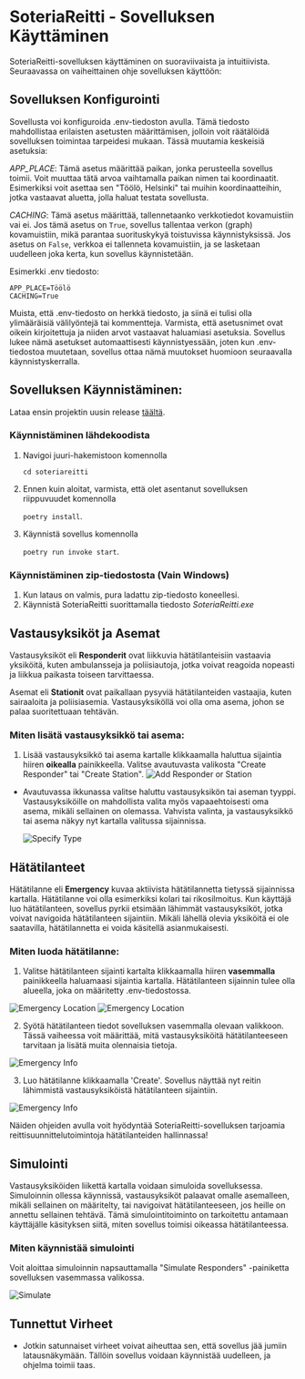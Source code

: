 # SoteriaReitti - Sovelluksen Käyttäminen

SoteriaReitti-sovelluksen käyttäminen on suoraviivaista ja intuitiivista. Seuraavassa on vaiheittainen ohje sovelluksen käyttöön:

## Sovelluksen Konfigurointi

Sovellusta voi konfiguroida .env-tiedoston avulla. Tämä tiedosto mahdollistaa erilaisten asetusten määrittämisen, jolloin voit räätälöidä sovelluksen toimintaa tarpeidesi mukaan. Tässä muutamia keskeisiä asetuksia:

_APP_PLACE_: Tämä asetus määrittää paikan, jonka perusteella sovellus toimii. Voit muuttaa tätä arvoa vaihtamalla paikan nimen tai koordinaatit. Esimerkiksi voit asettaa sen "Töölö, Helsinki" tai muihin koordinaatteihin, jotka vastaavat aluetta, jolla haluat testata sovellusta.

_CACHING_: Tämä asetus määrittää, tallennetaanko verkkotiedot kovamuistiin vai ei. Jos tämä asetus on `True`, sovellus tallentaa verkon (graph) kovamuistiin, mikä parantaa suorituskykyä toistuvissa käynnistyksissä. Jos asetus on `False`, verkkoa ei tallenneta kovamuistiin, ja se lasketaan uudelleen joka kerta, kun sovellus käynnistetään.

Esimerkki .env tiedosto:

```
APP_PLACE=Töölö
CACHING=True
```

Muista, että .env-tiedosto on herkkä tiedosto, ja siinä ei tulisi olla ylimääräisiä välilyöntejä tai kommentteja. Varmista, että asetusnimet ovat oikein kirjoitettuja ja niiden arvot vastaavat haluamiasi asetuksia. Sovellus lukee nämä asetukset automaattisesti käynnistyessään, joten kun .env-tiedostoa muutetaan, sovellus ottaa nämä muutokset huomioon seuraavalla käynnistyskerralla.

## Sovelluksen Käynnistäminen:

Lataa ensin projektin uusin release [täältä](https://github.com/3nd3r1/soteriareitti/releases).

### Käynnistäminen lähdekoodista

1. Navigoi juuri-hakemistoon komennolla

    `cd soteriareitti`

2. Ennen kuin aloitat, varmista, että olet asentanut sovelluksen riippuvuudet komennolla

    `poetry install`.

3. Käynnistä sovellus komennolla

    `poetry run invoke start`.

### Käynnistäminen zip-tiedostosta (Vain Windows)

1. Kun lataus on valmis, pura ladattu zip-tiedosto koneellesi.
2. Käynnistä SoteriaReitti suorittamalla tiedosto _SoteriaReitti.exe_

## Vastausyksiköt ja Asemat

Vastausyksiköt eli **Responderit** ovat liikkuvia hätätilanteisiin vastaavia yksiköitä, kuten ambulansseja ja poliisiautoja, jotka voivat reagoida nopeasti ja liikkua paikasta toiseen tarvittaessa.

Asemat eli **Stationit** ovat paikallaan pysyviä hätätilanteiden vastaajia, kuten sairaaloita ja poliisiasemia. Vastausyksiköllä voi olla oma asema, johon se palaa suoritettuaan tehtävän.

### Miten lisätä vastausyksikkö tai asema:

1.  Lisää vastausyksikkö tai asema kartalle klikkaamalla haluttua sijaintia hiiren **oikealla** painikkeella. Valitse avautuvasta valikosta "Create Responder" tai "Create Station".
    ![Add Responder or Station](/docs/images/add_responder_1.png)

-   Avautuvassa ikkunassa valitse haluttu vastausyksikön tai aseman tyyppi. Vastausyksiköille on mahdollista valita myös vapaaehtoisesti oma asema, mikäli sellainen on olemassa. Vahvista valinta, ja vastausyksikkö tai asema näkyy nyt kartalla valitussa sijainnissa.

    ![Specify Type](/docs/images/add_responder_2.png)

## Hätätilanteet

Hätätilanne eli **Emergency** kuvaa aktiivista hätätilannetta tietyssä sijainnissa kartalla. Hätätilanne voi olla esimerkiksi kolari tai rikosilmoitus. Kun käyttäjä luo hätätilanteen, sovellus pyrkii etsimään lähimmät vastausyksiköt, jotka voivat navigoida hätätilanteen sijaintiin. Mikäli lähellä olevia yksiköitä ei ole saatavilla, hätätilannetta ei voida käsitellä asianmukaisesti.

### Miten luoda hätätilanne:

1. Valitse hätätilanteen sijainti kartalta klikkaamalla hiiren **vasemmalla** painikkeella haluamaasi sijaintia kartalla. Hätätilanteen sijainnin tulee olla alueella, joka on määritetty .env-tiedostossa.

![Emergency Location](/docs/images/emergency_1.png)
![Emergency Location](/docs/images/emergency_2.png)

2. Syötä hätätilanteen tiedot sovelluksen vasemmalla olevaan valikkoon. Tässä vaiheessa voit määrittää, mitä vastausyksiköitä hätätilanteeseen tarvitaan ja lisätä muita olennaisia tietoja.

![Emergency Info](/docs/images/emergency_3.png)

3. Luo hätätilanne klikkaamalla 'Create'. Sovellus näyttää nyt reitin lähimmistä vastausyksiköistä hätätilanteen sijaintiin.

![Emergency Info](/docs/images/emergency_4.png)

Näiden ohjeiden avulla voit hyödyntää SoteriaReitti-sovelluksen tarjoamia reittisuunnittelutoimintoja hätätilanteiden hallinnassa!

## Simulointi

Vastausyksiköiden liikettä kartalla voidaan simuloida sovelluksessa. Simuloinnin ollessa käynnissä, vastausyksiköt palaavat omalle asemalleen, mikäli sellainen on määritelty, tai navigoivat hätätilanteeseen, jos heille on annettu sellainen tehtävä. Tämä simulointitoiminto on tarkoitettu antamaan käyttäjälle käsityksen siitä, miten sovellus toimisi oikeassa hätätilanteessa.

### Miten käynnistää simulointi

Voit aloittaa simuloinnin napsauttamalla "Simulate Responders" -painiketta sovelluksen vasemmassa valikossa.

![Simulate](/docs/images/simulate.png)

## Tunnettut Virheet

-   Jotkin satunnaiset virheet voivat aiheuttaa sen, että sovellus jää jumiin latausnäkymään. Tällöin sovellus voidaan käynnistää uudelleen, ja ohjelma toimii taas.
